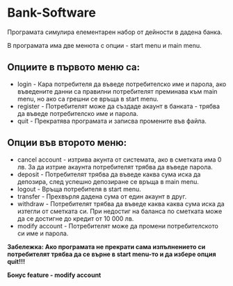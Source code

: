 # Bank-Software

Програмата симулира елементарен набор от дейности в дадена банка.

В програмата има две менюта с опции - start menu и main menu.

## Опциите в първото меню са:
- login - Кара потребителя да въведе потребителско име и парола, ако въведените данни са правилни потребителят преминава към main menu, но ако са грешни се връща в start menu.
- register - Потребителят може да създаде акаунт в банката - трябва да въведе потребителско име и парола.
- quit - Прекратява програмата и записва промените във файла.

## Опции във второто меню:
- cancel account - изтрива акунта от системата, ако в сметката има 0 лв. За да изтрие акаунта потребителят трябва да въведе парола.
- deposit - Потребителят трябва да въведе каква сума иска да депозира, след успешно депозиране се връща в main menu.
- logout - Връща потребителя в start menu.
- transfer - Прехвърля дадена сума от един акаунт в друг.
- withdraw - Потребителят трябва да въведе каква каква сума иска да изтегли от сметката си. При недостиг на баланса по сметката може да се достигне до кредит от 10 000 лв.
- modify account - Потребителят може да промени потребителското си име и парола.

**Забележка: Ако програмата не прекрати самa изпълнението си потребителят трябва да се върне в start menu-то и да избере опция quit!!!**

**Бонус feature -  modify account**
